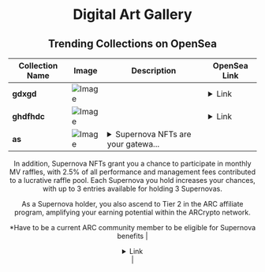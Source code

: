 <div align="center">

# Digital Art Gallery

## Trending Collections on OpenSea

| Collection Name                       | Image                                                                                     | Description                       | OpenSea Link                                                                                          |
|---------------------------------------|-------------------------------------------------------------------------------------------|-----------------------------------|--------------------------------------------------------------------------------------------------------|
| **gdxgd** | ![Image](https://i.seadn.io/s/raw/files/ebfb1be27c9eebee5538e5b11e0b4e67.jpg?w=500&auto=format?w=200&auto=format) |  | <details><summary>Link</summary>[gdxgd](https://opensea.io/collection/gdxgd)</details> |
| **ghdfhdc** | ![Image](https://i.seadn.io/s/raw/files/51844df1767f909e82abfae900b0f5c4.jpg?w=500&auto=format?w=200&auto=format) |  | <details><summary>Link</summary>[ghdfhdc](https://opensea.io/collection/ghdfhdc)</details> |
| **as** | ![Image](https://i.seadn.io/s/raw/files/8bb0f442f491f9876ed2c9b0407f65c0.png?w=500&auto=format?w=200&auto=format) | <details><summary>Supernova NFTs are your gatewa...</summary>Supernova NFTs are your gateway to exclusive opportunities within the ARCrypto Managed Vault ecosystem. As a holder, you gain whitelist privileges on Enzyme, providing access to all algorithmic vaults built by ARCrypto Managed Vault. This exclusive access allows you to arbitrage tokens from Uniswap pools and Enzyme Finance, optimizing your trading strategies. 

In addition, Supernova NFTs grant you a chance to participate in monthly MV raffles, with 2.5% of all performance and management fees contributed to a lucrative raffle pool. Each Supernova you hold increases your chances, with up to 3 entries available for holding 3 Supernovas. 

As a Supernova holder, you also ascend to Tier 2 in the ARC affiliate program, amplifying your earning potential within the ARCrypto network. 

*Have to be a current ARC community member to be eligible for Supernova benefits</details> | <details><summary>Link</summary>[as](https://opensea.io/collection/as-295)</details> |

</div>